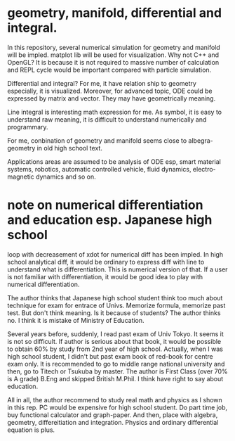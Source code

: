 # geometry, manifold, differential and integral.

In this repository, several numerical simulation for geometry and manifold will be impled. matplot lib will be used for visualization. Why not C++ and OpenGL? It is because it is not required to massive number of calculation and REPL cycle would be important compared with particle simulation.

Differential and integral? For me, it have relation ship to geometry especially, it is visualized. Moreover, for advanced topic, ODE could be expressed by matrix and vector. They may have geometrically meaning.

Line integral is interesting math expression for me. As symbol, it is easy to understand raw meaning, it is difficult to understand numerically and programmary.

For me, conbination of geometry and manifold seems close to albegra-geometry in old high school text.

Applications areas are assumed to be analysis of ODE esp, smart material systems, robotics, automatic controlled vehicle, fluid dynamics, electro-magnetic dynamics and so on.

# note on numerical differentiation and education esp. Japanese high school

loop with decreasement of xdot for numerical diff has been impled. In high school analytical diff, it would be ordinary to express diff with line to understand what is differentiation. This is numerical version of that. If a user is not familiar with differentiation, it would be good idea to play with numerical differentiation.

The author thinks that Japanese high school student think too much about technique for exam for entrace of Univs. Memorize formula, memorize past test. But don't think meaning. Is it because of students? The author thinks no. I think it is mistake of Ministry of Education.

Several years before, suddenly, I read past exam of Univ Tokyo. It seems it is not so difficult. If author is serious about that book, it would be possible to obtain 60% by study from 2nd year of high school. Actually, when I was high school student, I didn't but past exam book of red-book for centre exam only. It is recommended to go to middle range national university and then, go to Titech or Tsukuba by master. The author is First Class (over 70% is A grade) B.Eng and skipped British M.Phil. I think have right to say about education.

All in all, the author recommend to study real math and physics as I shown in this rep. PC would be expensive for high school student. Do part time job, buy functional calculator and graph-paper. And then, place with algebra, geometry, differeitiation and integration. Physics and ordinary differential equation is plus.